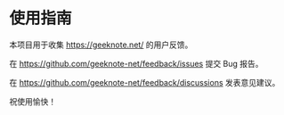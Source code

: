 # 使用指南

本项目用于收集 https://geeknote.net/ 的用户反馈。

在 https://github.com/geeknote-net/feedback/issues 提交 Bug 报告。

在 https://github.com/geeknote-net/feedback/discussions 发表意见建议。

祝使用愉快！
